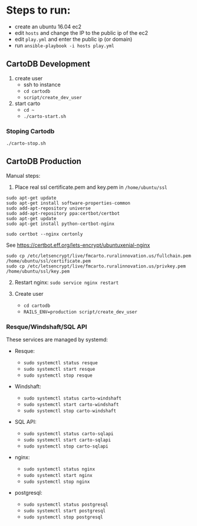 # Steps to run:

- create an ubuntu 16.04 ec2
-	edit `hosts` and change the IP to the public ip of the ec2
- edit `play.yml` and enter the public ip (or domain) 
- run `ansible-playbook -i hosts play.yml`


## CartoDB Development

1. create user
	- ssh to instance
	- `cd cartodb`
	- `script/create_dev_user`
2. start carto
	- `cd ~`
	- `./carto-start.sh`

### Stoping Cartodb
`./carto-stop.sh`


## CartoDB Production

Manual steps:

1. Place real ssl certificate.pem and key.pem in `/home/ubuntu/ssl`
```
sudo apt-get update
sudo apt-get install software-properties-common
sudo add-apt-repository universe
sudo add-apt-repository ppa:certbot/certbot
sudo apt-get update
sudo apt-get install python-certbot-nginx 

sudo certbot --nginx certonly
```
See https://certbot.eff.org/lets-encrypt/ubuntuxenial-nginx

```
sudo cp /etc/letsencrypt/live/fmcarto.ruralinnovation.us/fullchain.pem /home/ubuntu/ssl/certificate.pem
sudo cp /etc/letsencrypt/live/fmcarto.ruralinnovation.us/privkey.pem /home/ubuntu/ssl/key.pem
```

2. Restart nginx: `sudo service nginx restart`

3. Create user
	- `cd cartodb`
	- `RAILS_ENV=production script/create_dev_user`

### Resque/Windshaft/SQL API

These services are managed by systemd:

- Resque: 
	- `sudo systemctl status resque`
	- `sudo systemctl start resque`
	- `sudo systemctl stop resque`

- Windshaft: 
	- `sudo systemctl status carto-windshaft`
	- `sudo systemctl start carto-windshaft`
	- `sudo systemctl stop carto-windshaft`

- SQL API: 
	- `sudo systemctl status carto-sqlapi`
	- `sudo systemctl start carto-sqlapi`
	- `sudo systemctl stop carto-sqlapi`
	
- nginx:
	- `sudo systemctl status nginx`
	- `sudo systemctl start nginx`
	- `sudo systemctl stop nginx`
	
- postgresql:
	- `sudo systemctl status postgresql`
	- `sudo systemctl start postgresql`
	- `sudo systemctl stop postgresql`
